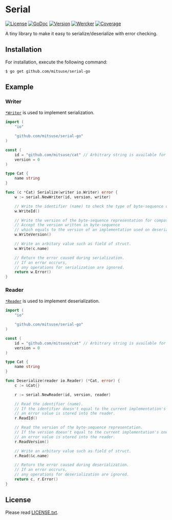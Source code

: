 # Serial

[![License](https://img.shields.io/badge/license-MIT-yellowgreen.svg?style=flat-square)][license]
[![GoDoc](https://img.shields.io/badge/godoc-reference-blue.svg?style=flat-square)][godoc]
[![Version](https://img.shields.io/github/tag/mitsuse/serial-go.svg?style=flat-square)][release]
[![Wercker](http://img.shields.io/wercker/ci/55b8de7c58d352a50100488b.svg?style=flat-square)][wercker]
[![Coverage](https://img.shields.io/codecov/c/github/mitsuse/serial-go.svg?style=flat-square)][coverage]

[license]: LICENSE.txt
[godoc]: http://godoc.org/github.com/mitsuse/serial-go
[release]: https://github.com/mitsuse/serial-go/releases
[wercker]: https://app.wercker.com/project/bykey/cddb9d0e91001805e9ed62c37157b234
[coverage]: https://codecov.io/github/mitsuse/serial-go

A tiny library to make it easy to serialize/deserialize with error checking.

[golang]: http://golang.org/


## Installation

For installation, execute the following command:

```
$ go get github.com/mitsuse/serial-go
```


## Example


### Writer

[`*Writer`](http://godoc.org/github.com/mitsuse/serial-go#Writer) is used to implement serialization.

```go
import (
    "io"

    "github.com/mitsuse/serial-go"
)

const (
    id = "github.com/mitsuse/cat" // Arbitrary string is available for "id".
    version = 0
)

type Cat {
    name string
}

func (c *Cat) Serialize(writer io.Writer) error {
    w := serial.NewWriter(id, version, writer)

    // Write the identifier (name) to check the type of byte-sequence on deserialization.
    w.WriteId()

    // Write the version of the byte-sequence representation for compatibility.
    // Accept the version written in byte-sequence
    // which equals to the version of an implementation used on deserialization.
    w.WriteVersion()

    // Write an arbitary value such as field of struct.
    w.Write(c.name)

    // Return the error caused during serialization.
    // If an error occrurs,
    // any operations for serialization are ignored.
    return w.Error()
}
```


### Reader

[`*Reader`](http://godoc.org/github.com/mitsuse/serial-go#Reader) is used to implement deserialization.

```go
import (
    "io"

    "github.com/mitsuse/serial-go"
)

const (
    id = "github.com/mitsuse/cat" // Arbitrary string is available for "id".
    version = 0
)

type Cat {
    name string
}

func Deserialize(reader io.Reader) (*Cat, error) {
    c := &Cat{}

    r := serial.NewReader(id, version, reader)

    // Read the identifier (name).
    // If the identifier doesn't equal to the current implementation's one,
    // an error value is stored into the reader.
    r.ReadId()

    // Read the version of the byte-sequence representation.
    // If the version doesn't equal to the current implementation's one,
    // an error value is stored into the reader.
    r.ReadVersion()

    // Write an arbitary value such as field of struct.
    r.Read(&c.name)

    // Return the error caused during deserialization.
    // If an error occrurs,
    // any operations for deserialization are ignored.
    return c, r.Error()
}
```


## License

Please read [LICENSE.txt](LICENSE.txt).
